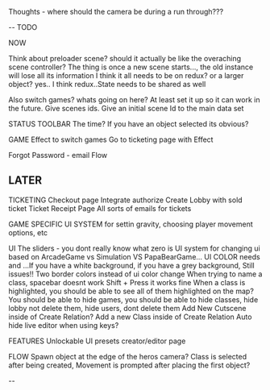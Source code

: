 Thoughts - where should the camera be during a run through???

--
TODO

NOW

Think about preloader scene?
should it actually be like the overaching scene controller?
The thing is once a new scene starts..., the old instance will lose all its information
I think it all needs to be on redux? or a larger object?
yes.. I think redux..State needs to be shared as well

Also switch games? whats going on here? At least set it up so it can work in the future. Give scenes ids. Give an initial scene Id to the main data set

STATUS TOOLBAR
  The time? If you have an object selected its obvious?

GAME
  Effect to switch games
  Go to ticketing page with Effect

Forgot Password - email Flow


LATER
---------

TICKETING
  Checkout page
    Integrate authorize
    Create Lobby with sold ticket
  Ticket Receipt Page
  All sorts of emails for tickets

GAME SPECIFIC UI SYSTEM
  for settin gravity, choosing player movement options, etc

UI
  The sliders - you dont really know what zero is
  UI system for changing ui based on ArcadeGame vs Simulation VS PapaBearGame...
  UI COLOR needs and ...If you have a white background, if you have a grey background, Still issues!! Two border colors instead of ui color change
  When trying to name a class, spacebar doesnt work
    Shift + Press it works fine
  When a class is highlighted, you should be able to see all of them highlighted on the map?
  You should be able to hide games, you should be able to hide classes, hide lobby not delete them, hide users, dont delete them
  Add New Cutscene inside of Create Relation? Add a new Class inside of Create Relation
  Auto hide live editor when using keys?

FEATURES
  Unlockable UI presets creator/editor page

FLOW
  Spawn object at the edge of the heros camera?
  Class is selected after being created, Movement is prompted after placing the first object?

--
